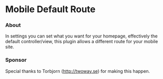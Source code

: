 # Mobile Default Route #

### About ###
In settings you can set what you want for your homepage, 
effectively the default controller/view,
this plugin allows a different route for your mobile site.

### Sponsor ###
Special thanks to Torbjorn (http://twoway.se) for making this happen.
